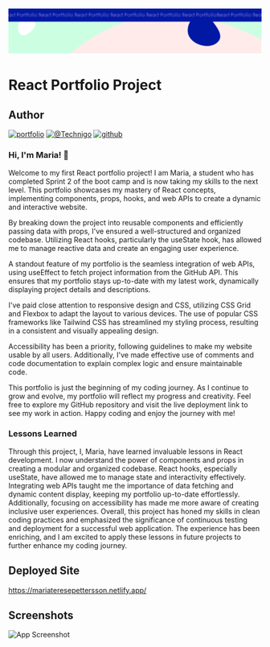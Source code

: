<h1 align="center">
  <a href="">
    <img src="/react-p.svg" alt="Project Banner Image">
  </a>
</h1>

# React Portfolio Project

## Author

[![portfolio](https://img.shields.io/badge/my_portfolio-000?style=for-the-badge&logo=ko-fi&logoColor=white)](https://mariateresepettersson.netlify.app/)
[![@Technigo](https://img.shields.io/badge/linkedin-0A66C2?style=for-the-badge&logo=linkedin&logoColor=white)](www.linkedin.com/in/mariateresepettersson/)
[![github](https://img.shields.io/badge/github-181717?style=for-the-badge&logo=github&logoColor=white)](https://www.github.com/mariateresepettersson/)


### Hi, I'm Maria! 👋

Welcome to my first React portfolio project! I am Maria, a student who has completed Sprint 2 of the boot camp and is now taking my skills to the next level. This portfolio showcases my mastery of React concepts, implementing components, props, hooks, and web APIs to create a dynamic and interactive website.

By breaking down the project into reusable components and efficiently passing data with props, I've ensured a well-structured and organized codebase. Utilizing React hooks, particularly the useState hook, has allowed me to manage reactive data and create an engaging user experience.

A standout feature of my portfolio is the seamless integration of web APIs, using useEffect to fetch project information from the GitHub API. This ensures that my portfolio stays up-to-date with my latest work, dynamically displaying project details and descriptions.

I've paid close attention to responsive design and CSS, utilizing CSS Grid and Flexbox to adapt the layout to various devices. The use of popular CSS frameworks like Tailwind CSS has streamlined my styling process, resulting in a consistent and visually appealing design.

Accessibility has been a priority, following guidelines to make my website usable by all users. Additionally, I've made effective use of comments and code documentation to explain complex logic and ensure maintainable code.

This portfolio is just the beginning of my coding journey. As I continue to grow and evolve, my portfolio will reflect my progress and creativity. Feel free to explore my GitHub repository and visit the live deployment link to see my work in action. Happy coding and enjoy the journey with me!


### Lessons Learned

Through this project, I, Maria, have learned invaluable lessons in React development. I now understand the power of components and props in creating a modular and organized codebase. React hooks, especially useState, have allowed me to manage state and interactivity effectively. Integrating web APIs taught me the importance of data fetching and dynamic content display, keeping my portfolio up-to-date effortlessly. Additionally, focusing on accessibility has made me more aware of creating inclusive user experiences. Overall, this project has honed my skills in clean coding practices and emphasized the significance of continuous testing and deployment for a successful web application. The experience has been enriching, and I am excited to apply these lessons in future projects to further enhance my coding journey.

## Deployed Site

https://mariateresepettersson.netlify.app/


## Screenshots

![App Screenshot](/screenshot-1.png)
